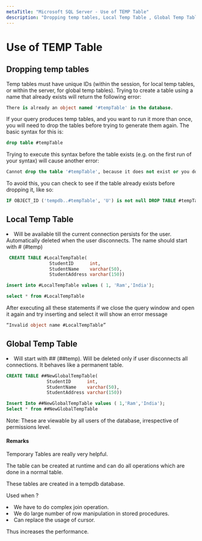 ```yaml
---
metaTitle: "Microsoft SQL Server - Use of TEMP Table"
description: "Dropping temp tables, Local Temp Table , Global Temp Table"
---
```


# Use of TEMP Table



## Dropping temp tables


Temp tables must have unique IDs (within the session, for local temp tables, or within the server, for global temp tables).  Trying to create a table using a name that already exists will return the following error:

```sql
There is already an object named '#tempTable' in the database.

```

If your query produces temp tables, and you want to run it more than once, you will need to drop the tables before trying to generate them again.  The basic syntax for this is:

```sql
drop table #tempTable

```

Trying to execute this syntax before the table exists (e.g. on the first run of your syntax) will cause another error:

```sql
Cannot drop the table '#tempTable', because it does not exist or you do not have permission.

```

To avoid this, you can check to see if the table already exists before dropping it, like so:

```sql
IF OBJECT_ID ('tempdb..#tempTable', 'U') is not null DROP TABLE #tempTable

```



## Local Temp Table 


<li>
Will be available till the current connection persists for the user.
Automatically deleted when the user disconnects.
The name should start with # (#temp)

```sql
 CREATE TABLE #LocalTempTable(
                StudentID      int,
                StudentName    varchar(50), 
                StudentAddress varchar(150))

```


</li>

```sql
insert into #LocalTempTable values ( 1, 'Ram','India');

select * from #LocalTempTable

```

After executing all these statements if we close the query window and open it again and try inserting and select it will show an error message

```sql
“Invalid object name #LocalTempTable”

```



## Global Temp Table


<li>
Will start with ## (##temp).
Will be deleted only if user disconnects all connections.
It behaves like a permanent table.

```sql
CREATE TABLE ##NewGlobalTempTable(
               StudentID      int,
               StudentName    varchar(50), 
               StudentAddress varchar(150))

Insert Into ##NewGlobalTempTable values ( 1,'Ram','India');
Select * from ##NewGlobalTempTable

```


</li>

Note: These are viewable by all users of the database, irrespective of permissions level.



#### Remarks


Temporary Tables are really very helpful.

The table can be created at runtime and can do all operations which are done in a normal table.

These tables are created in a tempdb database.

Used when ?

<li>
We have to do complex join operation.
</li>
<li>
We do large number of row manipulation in stored procedures.
</li>
<li>
Can replace the usage of cursor.
</li>

Thus increases the performance.

